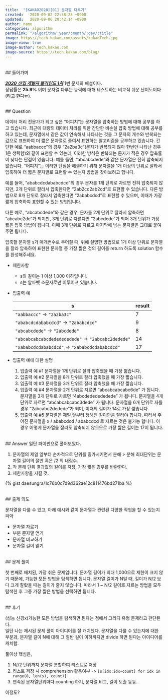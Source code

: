 ```yaml
---
title:  "[KAKAO2020][01] 문자열 다루기"
created:   2020-09-02 22:38:25 +0900
updated:   2020-09-06 20:42:14 +0900
author: namu
categories: algorithm
permalink: "/algorithm/:year/:month/:day/:title"
image: https://tech.kakao.com/assets/kakaoTech.jpg
image-view: true
image-author: tech.kakao.com
image-source: https://tech.kakao.com/blog/
---
```


<br>
## 들어가며

[**_2020 신입 개발자 블라인드 1차_**](https://tech.kakao.com/2019/10/02/kakao-blind-recruitment-2020-round1/)
1번 문제의 해설이다.<br>
정답률은 **25.9%** 이며 문자열 다루는 능력에 대해 테스트하는 비교적 쉬운 난이도이다(<del>라고 한다ㅠ</del>).

<br>
## Question

데이터 처리 전문가가 되고 싶은 “어피치”는 문자열을 압축하는 방법에 대해 공부를 하고 있습니다. 최근에 대량의 데이터 처리를 위한 간단한 비손실 압축 방법에 대해 공부를 하고 있는데, 문자열에서 같은 값이 연속해서 나타나는 것을 그 문자의 개수와 반복되는 값으로 표현하여 더 짧은 문자열로 줄여서 표현하는 알고리즘을 공부하고 있습니다. 간단한 예로 “aabbaccc”의 경우 “2a2ba3c”(문자가 반복되지 않아 한번만 나타난 경우 1은 생략함)와 같이 표현할 수 있는데, 이러한 방식은 반복되는 문자가 적은 경우 압축률이 낮다는 단점이 있습니다. 예를 들면, “abcabcdede”와 같은 문자열은 전혀 압축되지 않습니다. “어피치”는 이러한 단점을 해결하기 위해 문자열을 1개 이상의 단위로 잘라서 압축하여 더 짧은 문자열로 표현할 수 있는지 방법을 찾아보려고 합니다.

예를 들어, “ababcdcdababcdcd”의 경우 문자를 1개 단위로 자르면 전혀 압축되지 않지만, 2개 단위로 잘라서 압축한다면 “2ab2cd2ab2cd”로 표현할 수 있습니다. 다른 방법으로 8개 단위로 잘라서 압축한다면 “2ababcdcd”로 표현할 수 있으며, 이때가 가장 짧게 압축하여 표현할 수 있는 방법입니다.

다른 예로, “abcabcdede”와 같은 경우, 문자를 2개 단위로 잘라서 압축하면 “abcabc2de”가 되지만, 3개 단위로 자른다면 “2abcdede”가 되어 3개 단위가 가장 짧은 압축 방법이 됩니다. 이때 3개 단위로 자르고 마지막에 남는 문자열은 그대로 붙여주면 됩니다.

압축할 문자열 s가 매개변수로 주어질 때, 위에 설명한 방법으로 1개 이상 단위로 문자열을 잘라 압축하여 표현한 문자열 중 가장 짧은 것의 길이를 return 하도록 solution 함수를 완성해주세요.

* 제한사항
    - s의 길이는 1 이상 1,000 이하입니다.
    - s는 알파벳 소문자로만 이루어져 있습니다.

* 입출력 예

    | s	| result |
    |--------|----|
    | ```"aabbaccc"``` -> ```"2a2ba3c"``` | 7 |
    | ```"ababcdcdababcdcd"``` -> ```"2ababcdcd"``` | 9 |
    | ```"abcabcdede"``` -> ```"2abcdede"``` | 8 |
    | ```"abcabcabcabcdededededede"``` -> ```"2abcabc2dedede"``` | 14 |
    | ```"xababcdcdababcdcd"``` -> ```"xababcdcdababcdcd"``` | 17 |

* 입출력 예에 대한 설명
    1. 입출력 예 #1 문자열을 1개 단위로 잘라 압축했을 때 가장 짧습니다.
    2. 입출력 예 #2 문자열을 8개 단위로 잘라 압축했을 때 가장 짧습니다.
    3. 입출력 예 #3 문자열을 3개 단위로 잘라 압축했을 때 가장 짧습니다.
    4. 입출력 예 #4 문자열을 2개 단위로 자르면 “abcabcabcabc6de” 가 됩니다. 문자열을 3개 단위로 자르면 “4abcdededededede” 가 됩니다. 문자열을 4개 단위로 자르면 “abcabcabcabc3dede” 가 됩니다. 문자열을 6개 단위로 자를 경우 “2abcabc2dedede”가 되며, 이때의 길이가 14로 가장 짧습니다.
    5. 입출력 예 #5 문자열은 제일 앞부터 정해진 길이만큼 잘라야 합니다. 따라서 주어진 문자열을 x / ababcdcd / ababcdcd 로 자르는 것은 불가능 합니다. 이 경우 어떻게 문자열을 잘라도 압축되지 않으므로 가장 짧은 길이는 17이 됩니다.

<br>
## Answer
일단 파이썬으로 풀어보았다.

1. 문자열의 제일 앞부터 순차적으로 단위를 증가시키면서 분해 > 분해 최대단위는 문자열 길이의 절반 혹은 /2 의 내림수.
2. 각 분해 단위 결과값의 길이를 저장, 가장 짧은 경우를 반환한다.
3. 제한사항을 지킬 것.

{% gist daesungra/1c76b0c7d9d362ae12c811476bd271ba %}

<br>
## 출제 의도

문자열을 다룰 수 있고, 아래 예시와 같이 문자열과 관련된 다양한 작업을 할 수 있는지 파악
- 문자열 자르기
- 부분 문자열 얻기
- 문자열 비교하기
- 문자열 길이 얻기

<br>
## 문제 풀이

첫 번째로 배치된, 가장 쉬운 문제입니다. 문자열 길이가 최대 1,000으로 제한이 크지 않기 때문에,
가능한 모든 방법을 탐색하면 됩니다. 문자열 길이가 N일 때, 길이가 N/2 보다 크게 잘랐을 때는 길이가 줄지 않습니다.
따라서 1 ~ N/2 길이로 자르는 방법을 모두 탐색한 후 그중 가장 짧은 방법을 선택하면 됩니다.

<br>
## 후기

(성능 신경x)가능한 모든 방법을 탐색하면 된다는 점에서 그리디 유형 문제라고 판단된다.<br>
일단 나는 제시된 문제 풀이 아이디어를 잘 캐치했다. 문자열을 다룰 수 있는지에 대한 부분과,
문자열 길이 N에 대해 그 절반 길이 이하까지만 divide 하면 된다는 아이디어를 캐치함.

풀이상 핵심은,
1. N//2 단위까지 문자열 분할하여 리스트로 저장
2. 리스트 저장 시 comprehension 활용여부 -> ```[s[idx:idx+count] for idx in range(0, len(s), count)]```
3. 연속된 문자열단위마다 counting 하기, 문자열 비교, 길이 도출 등등..

이정도?
